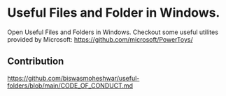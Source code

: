 # Useful Files and Folder in Windows.

Open Useful Files and Folders in Windows.
Checkout some useful utilites provided by Microsoft: <https://github.com/microsoft/PowerToys/>

## Contribution

<https://github.com/biswasmoheshwar/useful-folders/blob/main/CODE_OF_CONDUCT.md>
